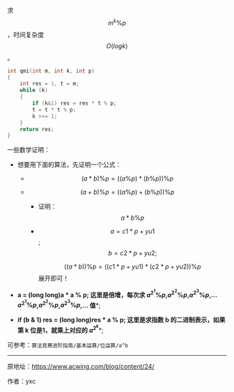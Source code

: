 求 $$m^k\%p$$，时间复杂度$$O(logk)$$。

```c
int qmi(int m, int k, int p)
{
    int res = 1, t = m;
    while (k)
    {
        if (k&1) res = res * t % p;
        t = t * t % p;
        k >>= 1;
    }
    return res;
}
```

一些数学证明：

- 想要用下面的算法，先证明一个公式：

  - $$  (a * b ) \% p = ((a \% p ) * ( b \% p) ) \% p $$ 

  - $$( a +b )\% p = (( a \% p ) + (b \% p) ) \% p $$

    - 证明：$$a * b \% p$$

    - $$a = c1 * p + yu1 $$; $$b = c2 * p + yu2;$$

      $$((a* b)) \% p = ((c1 * p + yu1 ) * (c2 * p+ yu2 ))\% p$$  展开即可！



- **a = (long long)a * a % p; 这里是倍增，每次求 $a^{2^1}\%p$,$a^{2^2}\%p$,$a^{2^3}\%p$,…$a^{2^1}\%p$,$a^{2^2}\%p$,$a^{2^3}\%p$,… 值***;
- **if (b & 1) res = (long long)res * a % p; 这里是求指数 b 的二进制表示，如果第 k 位是1，就乘上对应的 $a^{2^k}$***;

可参考：`算法竞赛进阶指南/基本运算/位运算/a^b`



---

原地址：<https://www.acwing.com/blog/content/24/>

作者：yxc